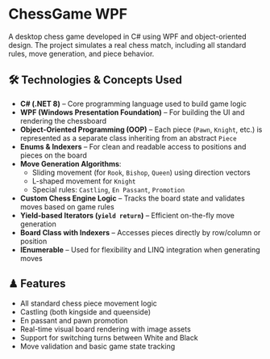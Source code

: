 # ChessGame WPF
A desktop chess game developed in C# using WPF and object-oriented design. The project simulates a real chess match, including all standard rules, move generation, and piece behavior.

## 🛠️ Technologies & Concepts Used

- **C# (.NET 8)** – Core programming language used to build game logic
- **WPF (Windows Presentation Foundation)** – For building the UI and rendering the chessboard
- **Object-Oriented Programming (OOP)** – Each piece (`Pawn`, `Knight`, etc.) is represented as a separate class inheriting from an abstract `Piece`
- **Enums & Indexers** – For clean and readable access to positions and pieces on the board
- **Move Generation Algorithms**:
  - Sliding movement (for `Rook`, `Bishop`, `Queen`) using direction vectors
  - L-shaped movement for `Knight`
  - Special rules: `Castling`, `En Passant`, `Promotion`
- **Custom Chess Engine Logic** – Tracks the board state and validates moves based on game rules
- **Yield-based Iterators (`yield return`)** – Efficient on-the-fly move generation
- **Board Class with Indexers** – Accesses pieces directly by row/column or position
- **IEnumerable<Move>** – Used for flexibility and LINQ integration when generating moves

## ♟ Features

- All standard chess piece movement logic
- Castling (both kingside and queenside)
- En passant and pawn promotion
- Real-time visual board rendering with image assets
- Support for switching turns between White and Black
- Move validation and basic game state tracking
